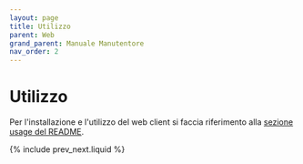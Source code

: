 ```yaml
---
layout: page
title: Utilizzo
parent: Web
grand_parent: Manuale Manutentore
nav_order: 2
---
```


# Utilizzo

Per l'installazione e l'utilizzo del web client si faccia riferimento alla [sezione usage del README](https://github.com/SwevenSoftware/BlockCOVID-web#usage).

{% include prev_next.liquid %}
